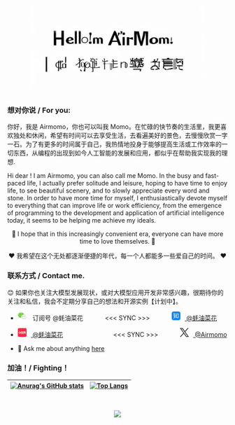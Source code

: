 <p align="center"> 
  <img src="./assets/hello-short.png" width="400px" height="200px"/>
</p>

### 想对你说 / For you:

你好，我是 Airmomo，你也可以叫我 Momo。在忙碌的快节奏的生活里，我更喜欢独处和休闲，希望有时间可以去享受生活，去看遍美好的景色，去慢慢欣赏一字一石。为了有更多的时间属于自己，我热情地投身于能够提高生活或工作效率的一切东西，从编程的出现到如今人工智能的发展和应用，都似乎在帮助我实现我的理想.

Hi dear ! I am Airmomo, you can also call me Momo. In the busy and fast-paced life, I actually prefer solitude and leisure, hoping to have time to enjoy life, to see beautiful scenery, and to slowly appreciate every word and stone. In order to have more time for myself, I enthusiastically devote myself to everything that can improve life or work efficiency, from the emergence of programming to the development and application of artificial intelligence today, it seems to be helping me achieve my ideals.

<p align="center"> 
  🌹 I hope that in this increasingly convenient era, everyone can have more time to love themselves. 🌹
</p>
<p align="center"> 
  ❤️ 我希望在这个无处都逐渐便捷的年代，每一个人都能多一些爱自己的时间。 ❤️
</p>

### 联系方式 / Contact me.

😊 如果你也关注大模型发展现状，或对大模型应用开发非常感兴趣，很期待你的关注和私信，我会不定期分享自己的想法和开源实例【计划中】。

- <img align="" alt="蚝油菜花 | WeChat" width="20px" style="margin-right: 10px" src="./assets/wecaht.png" /> 订阅号 @蚝油菜花<span style="margin-left: 50px;margin-right: 50px"><<< SYNC >>></span><img align="" alt="蚝油菜花 | Zhihu" width="20px" style="margin-right: 10px" src="./assets/zhihu.png"/><a href="https://www.zhihu.com/people/sakura-10-48-81"> @蚝油菜花</a>

- <img align="" alt="蚝油菜花 | Little Red Book" width="20px" style="margin-right: 10px" src="./assets/xiaohongshu.png" /><a href="https://www.xiaohongshu.com/user/profile/5c349b14000000000700d576"> @蚝油菜花</a><span style="margin-left: 115px;margin-right: 50px"><<< SYNC >>></span><img align="" alt="Airmomo | X" width="20px" style="margin-right: 10px" src="./assets/x-black.png"/><a href="https://x.com/sakura69660220"> @Airmomo</a>

- 💬 Ask me about anything [here](https://github.com/airmomo/airmomo/issues)

### 加油！/ Fighting！

| [![Anurag's GitHub stats](https://github-readme-stats.vercel.app/api?username=airmomo&show_icons=true&include_all_commits=true&theme=buefy&hide_border=true)](https://github.com/anuraghazra/github-readme-stats) | [![Top Langs](https://github-readme-stats.vercel.app/api/top-langs/?username=airmomo&layout=compact&theme=buefy&hide_border=true)](https://github.com/anuraghazra/github-readme-stats) |
| :---------------------------------------------------------------------------------------------------------------------------------------------------------------------------------------------------------------: | :------------------------------------------------------------------------------------------------------------------------------------------------------------------------------------: |

</br>

<p align="center">
  <img src="https://profile-counter.glitch.me/airmomo/count.svg"/>
</p>
